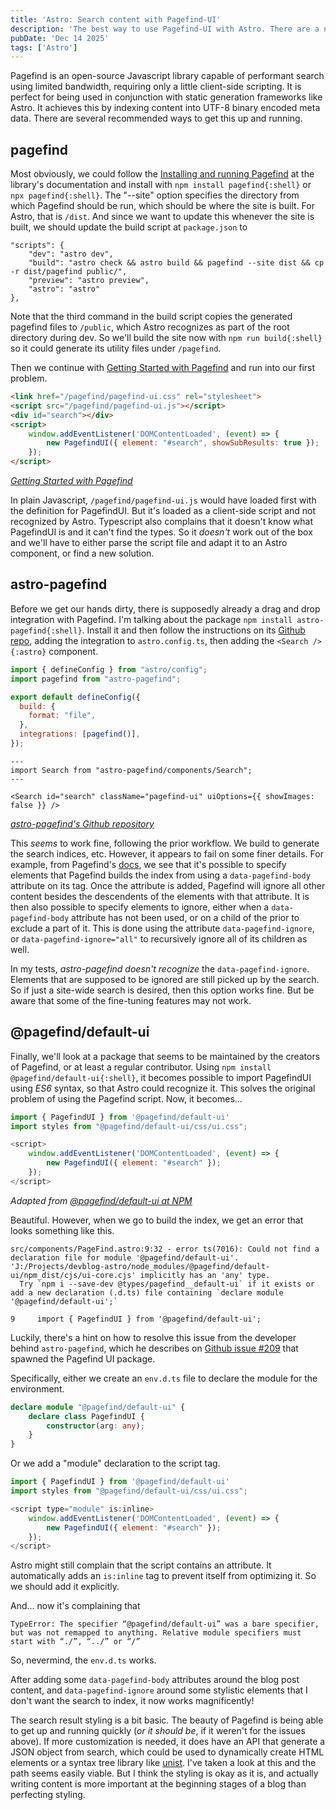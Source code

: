 ```yaml
---
title: 'Astro: Search content with Pagefind-UI'
description: 'The best way to use Pagefind-UI with Astro. There are a number of other ways that are less supported or have less functionality.'
pubDate: 'Dec 14 2025'
tags: ['Astro']
---
```

Pagefind is an open-source Javascript library capable of performant search using limited bandwidth, requiring only a little client-side scripting. It is perfect for being used in conjunction with static generation frameworks like Astro. It achieves this by indexing content into UTF-8 binary encoded meta data. There are several recommended ways to get this up and running.

## pagefind

Most obviously, we could follow the [Installing and running Pagefind](https://pagefind.app/docs/installation/) at the library's documentation and install with `npm install pagefind{:shell}` or `npx pagefind{:shell}`. The "--site" option specifies the directory from which Pagefind should be run, which should be where the site is built. For Astro, that is `/dist`. And since we want to update this whenever the site is built, we should update the build script at `package.json` to 

```shell title=/package.json; highlight=[3];
"scripts": {
    "dev": "astro dev",
    "build": "astro check && astro build && pagefind --site dist && cp -r dist/pagefind public/",
    "preview": "astro preview",
    "astro": "astro"
},
```
Note that the third command in the build script copies the generated pagefind files to `/public`, which Astro recognizes as part of the root directory during dev. So we'll build the site now with `npm run build{:shell}` so it could generate its utility files under `/pagefind`.

Then we continue with [Getting Started with Pagefind](https://pagefind.app/docs/) and run into our first problem.

```html highlight = [1-2, 6:4-14]; title=/src/components/Pagefind.astro; dir-level-fade=1
<link href="/pagefind/pagefind-ui.css" rel="stylesheet">
<script src="/pagefind/pagefind-ui.js"></script>
<div id="search"></div>
<script>
    window.addEventListener('DOMContentLoaded', (event) => {
        new PagefindUI({ element: "#search", showSubResults: true });
    });
</script>
```
<cite>[Getting Started with Pagefind](https://pagefind.app/docs/)</cite>

In plain Javascript, `/pagefind/pagefind-ui.js` would have loaded first with the definition for PagefindUI. But it's loaded as a client-side script and not recognized by Astro. Typescript also complains that it doesn't know what PagefindUI is and it can't find the types. So it _doesn't_ work out of the box and we'll have to either parse the script file and adapt it to an Astro component, or find a new solution.

## astro-pagefind

Before we get our hands dirty, there is supposedly already a drag and drop integration with Pagefind. I'm talking about the package `npm install astro-pagefind{:shell}`. Install it and then follow the instructions on its [Github repo](https://github.com/shishkin/astro-pagefind), adding the integration to `astro.config.ts`, then adding the `<Search />{:astro}` component.

```javascript title=/astro.config.ts
import { defineConfig } from "astro/config";
import pagefind from "astro-pagefind";

export default defineConfig({
  build: {
    format: "file",
  },
  integrations: [pagefind()],
});
```
```astro title=/src/layouts/Nav.astro dir-level-fade=1
---
import Search from "astro-pagefind/components/Search";
---

<Search id="search" className="pagefind-ui" uiOptions={{ showImages: false }} />
```
<cite>[astro-pagefind's Github repository](https://github.com/shishkin/astro-pagefind)</cite>

This _seems_ to work fine, following the prior workflow. We build to generate the search indices, etc. However, it appears to fail on some finer details. For example, from Pagefind's [docs](https://pagefind.app/docs/indexing/#removing-individual-elements-from-the-index), we see that it's possible to specify elements that Pagefind builds the index from using a `data-pagefind-body` attribute on its tag. Once the attribute is added, Pagefind will ignore all other content besides the descendents of the elements with that attribute. It is then also possible to specify elements to ignore, either when a `data-pagefind-body` attribute has not been used, or on a child of the prior to exclude a part of it. This is done using the attribute `data-pagefind-ignore`, or `data-pagefind-ignore="all"` to recursively ignore all of its children as well. 

In my tests, _astro-pagefind doesn't recognize_ the `data-pagefind-ignore`. Elements that are supposed to be ignored are still picked up by the search. So if just a site-wide search is desired, then this option works fine. But be aware that some of the fine-tuning features may not work.

## @pagefind/default-ui

Finally, we'll look at a package that seems to be maintained by the creators of Pagefind, or at least a regular contributor. Using `npm install @pagefind/default-ui{:shell}`, it becomes possible to import PagefindUI using _ES6_ syntax, so that Astro could recognize it. This solves the original problem of using the Pagefind script. Now, it becomes...
```javascript highlight=[6:4-14] ;title=/src/components/Pagefind.astro; dir-level-fade=1
import { PagefindUI } from '@pagefind/default-ui'
import styles from "@pagefind/default-ui/css/ui.css";

<script>
    window.addEventListener('DOMContentLoaded', (event) => {
        new PagefindUI({ element: "#search" });
    });
</script>
```
<cite>Adapted from [@pagefind/default-ui at NPM](https://www.npmjs.com/package/@pagefind/default-ui)</cite>

Beautiful. However, when we go to build the index, we get an error that looks something like this.
```shell
src/components/PageFind.astro:9:32 - error ts(7016): Could not find a declaration file for module '@pagefind/default-ui'. 'J:/Projects/devblog-astro/node_modules/@pagefind/default-ui/npm_dist/cjs/ui-core.cjs' implicitly has an 'any' type.
  Try `npm i --save-dev @types/pagefind__default-ui` if it exists or add a new declaration (.d.ts) file containing `declare module '@pagefind/default-ui';`

9     import { PagefindUI } from '@pagefind/default-ui';
```
Luckily, there's a hint on how to resolve this issue from the developer behind `astro-pagefind`, which he describes on [Github issue #209](https://github.com/CloudCannon/pagefind/issues/209#issuecomment-1422618776) that spawned the Pagefind UI package.

Specifically, either we create an `env.d.ts` file to declare the module for the environment.
```typescript title=/src/env.d.ts dir-level-fade=1
declare module "@pagefind/default-ui" {
    declare class PagefindUI {
        constructor(arg: any);
    }
}
```
Or we add a "module" declaration to the script tag.
```javascript highlight=[4:8-31, 6:4-14] ;title=/src/components/Pagefind.astro; dir-level-fade=1
import { PagefindUI } from '@pagefind/default-ui'
import styles from "@pagefind/default-ui/css/ui.css";

<script type="module" is:inline>
    window.addEventListener('DOMContentLoaded', (event) => {
        new PagefindUI({ element: "#search" });
    });
</script>
```
Astro might still complain that the script contains an attribute. It automatically adds an `is:inline` tag to prevent itself from optimizing it. So we should add it explicitly.

And... now it's complaining that
```shell
TypeError: The specifier “@pagefind/default-ui” was a bare specifier, but was not remapped to anything. Relative module specifiers must start with “./”, “../” or “/”
```

So, nevermind, the `env.d.ts` works.

After adding some `data-pagefind-body` attributes around the blog post content, and `data-pagefind-ignore` around some stylistic elements that I don't want the search to index, it now works magnificently! 

The search result styling is a bit basic. The beauty of Pagefind is being able to get up and running quickly (_or it should be_, if it weren't for the issues above). If more customization is needed, it does have an API that generate a JSON object from search, which could be used to dynamically create HTML elements or a syntax tree library like [unist](https://github.com/syntax-tree/unist). I've taken a look at this and the path seems easily viable. But I think the styling is okay as it is, and actually writing content is more important at the beginning stages of a blog than perfecting styling.
